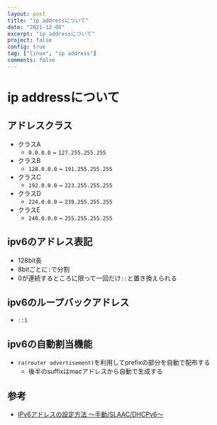 ```yaml
---
layout: post
title: "ip addressについて"
date: "2021-12-08"
excerpt: "ip addressについて"
project: false
config: true
tag: ["linux", "ip address"]
comments: false
---
```


# ip addressについて

## アドレスクラス

 - クラスA
   - `0.0.0.0` ~ `127.255.255.255`
 - クラスB
   - `128.0.0.0` ~ `191.255.255.255`
 - クラスC
   - `192.0.0.0` ~ `223.255.255.255`
 - クラスD
   - `224.0.0.0` ~ `239.255.255.255`
 - クラスE
   - `240.0.0.0` ~ `255.255.255.255`

## ipv6のアドレス表記
 - 128bit長
 - 8bitごとに`:`で分割
 - 0が連続するところに限って一回だけ`::`と置き換えられる

## ipv6のループバックアドレス
 - `::1`
	
## ipv6の自動割当機能
 - `ra(router advertisement)`を利用してprefixの部分を自動で配布する
   - 後半のsuffixはmacアドレスから自動で生成する

## 参考
 - [IPv6アドレスの設定方法 ～手動/SLAAC/DHCPv6～](https://www.n-study.com/ipv6-detail/ipv6-address-configuration/)

